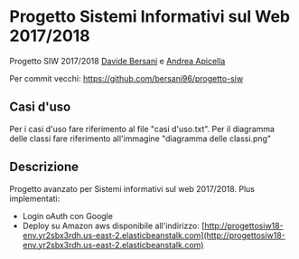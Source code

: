 # Progetto Sistemi Informativi sul Web 2017/2018
Progetto SIW 2017/2018 [Davide Bersani](https://github.com/bersani96) e [Andrea Apicella](https://github.com/andrea19081996)

Per commit vecchi: https://github.com/bersani96/progetto-siw

## Casi d'uso
Per i casi d'uso fare riferimento al file "casi d'uso.txt". Per il diagramma delle classi fare riferimento all'immagine "diagramma delle classi.png"

## Descrizione
Progetto avanzato per Sistemi informativi sul web 2017/2018. 
Plus implementati: 
- Login oAuth con Google
- Deploy su Amazon aws disponibile all'indirizzo:  [http://progettosiw18-env.yr2sbx3rdh.us-east-2.elasticbeanstalk.com](http://progettosiw18-env.yr2sbx3rdh.us-east-2.elasticbeanstalk.com) 
